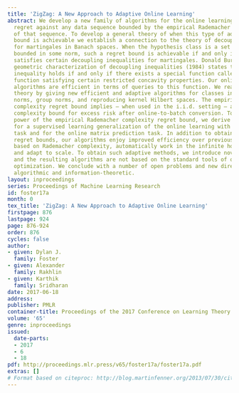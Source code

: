 ```yaml
---
title: 'ZigZag: A New Approach to Adaptive Online Learning'
abstract: We develop a new family of algorithms for the online learning setting with
  regret against any data sequence bounded by the empirical Rademacher complexity
  of that sequence. To develop a general theory of when this type of adaptive regret
  bound is achievable we establish a connection to the theory of decoupling inequalities
  for martingales in Banach spaces. When the hypothesis class is a set of linear functions
  bounded in some norm, such a regret bound is achievable if and only if the norm
  satisfies certain decoupling inequalities for martingales. Donald Burkholder’s celebrated
  geometric characterization of decoupling inequalities (1984) states that such an
  inequality holds if and only if there exists a special function called a Burkholder
  function satisfying certain restricted concavity properties. Our online learning
  algorithms are efficient in terms of queries to this function. We realize our general
  theory by giving new efficient and adaptive algorithms for classes including $\ell_p$
  norms, group norms, and reproducing kernel Hilbert spaces. The empirical Rademacher
  complexity regret bound implies — when used in the i.i.d. setting — a data-dependent
  complexity bound for excess risk after online-to-batch conversion. To showcase the
  power of the empirical Rademacher complexity regret bound, we derive improved rates
  for a supervised learning generalization of the online learning with low rank experts
  task and for the online matrix prediction task. In addition to obtaining tight data-dependent
  regret bounds, our algorithms enjoy improved efficiency over previous techniques
  based on Rademacher complexity, automatically work in the infinite horizon setting,
  and adapt to scale. To obtain such adaptive methods, we introduce novel machinery,
  and the resulting algorithms are not based on the standard tools of online convex
  optimization. We conclude with a number of open problems and new directions, both
  algorithmic and information-theoretic.
layout: inproceedings
series: Proceedings of Machine Learning Research
id: foster17a
month: 0
tex_title: 'ZigZag: A New Approach to Adaptive Online Learning'
firstpage: 876
lastpage: 924
page: 876-924
order: 876
cycles: false
author:
- given: Dylan J.
  family: Foster
- given: Alexander
  family: Rakhlin
- given: Karthik
  family: Sridharan
date: 2017-06-18
address: 
publisher: PMLR
container-title: Proceedings of the 2017 Conference on Learning Theory
volume: '65'
genre: inproceedings
issued:
  date-parts:
  - 2017
  - 6
  - 18
pdf: http://proceedings.mlr.press/v65/foster17a/foster17a.pdf
extras: []
# Format based on citeproc: http://blog.martinfenner.org/2013/07/30/citeproc-yaml-for-bibliographies/
---
```

